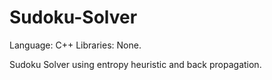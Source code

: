 Sudoku-Solver
============

Language: C++
Libraries: None.

Sudoku Solver using entropy heuristic and back propagation.
